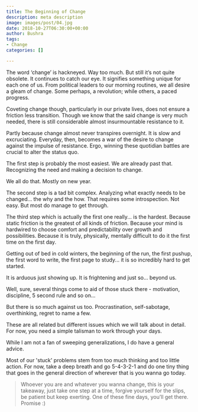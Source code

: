 ```yaml
---
title: The Beginning of Change
description: meta description
image: images/post/04.jpg
date: 2018-10-27T06:30:00+00:00
author: Bushra
tags:
- Change
categories: []

---
```

The word ‘change’ is hackneyed. Way too much. But still it’s not quite obsolete. It continues to catch our eye. It signifies something unique for each one of us. From political leaders to our morning routines, we all desire a gleam of change. Some perhaps, a revolution; while others, a paced progress.

Coveting change though, particularly in our private lives, does not ensure a friction less transition. Though we know that the said change is very much needed, there is still considerable almost insurmountable resistance to it. 

Partly because change almost never transpires overnight. It is slow and excruciating. Everyday, then, becomes a war of the desire to change against the impulse of resistance. Ergo, winning these quotidian battles are crucial to alter the status quo.

The first step is probably the most easiest. We are already past that. Recognizing the need and making a decision to change.

We all do that. Mostly on new year. 

The second step is a tad bit complex. Analyzing what exactly needs to be changed...  the why and the how. That requires some introspection. Not easy. But most do manage to get through.

The third step which is actually the first one really... is the hardest. Because static friction is the greatest of all kinds of friction. Because your mind is hardwired to choose comfort and predictability over growth and possibilities. Because it is truly, physically, mentally difficult to do it the first time on the first day. 

Getting out of bed in cold winters, the beginning of the run, the first pushup, the first word to write, the first page to study... it is so incredibly hard to get started. 

It is arduous just showing up. It is frightening and just so... beyond us.

Well, sure, several things come to aid of those stuck there - motivation, discipline, 5 second rule and so on...

But there is so much against us too. Procrastination, self-sabotage, overthinking, regret to name a few.

These are all related but different issues which we will talk about in detail. For now, you need a simple talisman to work through your days.

While I am not a fan of sweeping generalizations, I do have a general advice.

Most of our 'stuck' problems stem from too much thinking and too little action. For now, take a deep breath and go 5-4-3-2-1 and do one tiny thing that goes in the general direction of wherever that is you wanna go today.

> Whoever you are and whatever you wanna change, this is your takeaway, just take one step at a time, forgive yourself for the slips, be patient but keep exerting. One of these fine days, you’ll get there. Promise :)